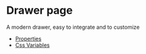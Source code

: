 # Drawer page

A modern drawer, easy to integrate and to customize

- [Properties](props.md)
- [Css Variables](css-vars.md)
